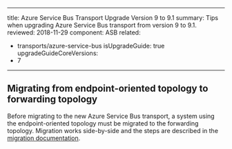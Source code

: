 ---
title: Azure Service Bus Transport Upgrade Version 9 to 9.1
summary: Tips when upgrading Azure Service Bus transport from version 9 to 9.1.
reviewed: 2018-11-29
component: ASB
related:
 - transports/azure-service-bus
isUpgradeGuide: true
upgradeGuideCoreVersions:
 - 7
 ---


## Migrating from endpoint-oriented topology to forwarding topology

Before migrating to the new Azure Service Bus transport, a system using the endpoint-oriented topology must be migrated to the forwarding topology. Migration works side-by-side and the steps are described in the [migration documentation](/transports/azure-service-bus/legacy/migration.md).
